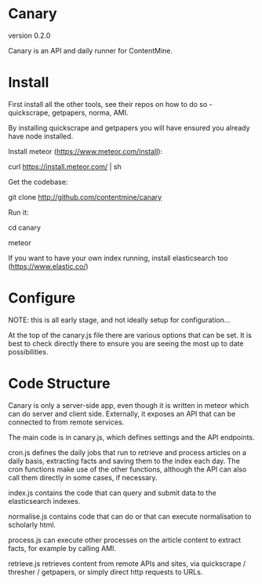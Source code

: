 Canary
======

version 0.2.0

Canary is an API and daily runner for ContentMine.


Install
=======

First install all the other tools, see their repos on how to do so - quickscrape, getpapers, norma, AMI.

By installing quickscrape and getpapers you will have ensured you already have node installed.

Install meteor (https://www.meteor.com/install):

curl https://install.meteor.com/ | sh

Get the codebase:

git clone http://github.com/contentmine/canary

Run it:

cd canary

meteor

If you want to have your own index running, install elasticsearch too (https://www.elastic.co/)


Configure
=========

NOTE: this is all early stage, and not ideally setup for configuration...

At the top of the canary.js file there are various options that can be set. It is best to check directly there to ensure 
you are seeing the most up to date possibilities.


Code Structure
==============

Canary is only a server-side app, even though it is written in meteor which can do server and client side. Externally, it exposes 
an API that can be connected to from remote services. 

The main code is in canary.js, which defines settings and the API endpoints. 

cron.js defines the daily jobs that run to retrieve and process articles on a daily basis, extracting facts and saving them to the 
index each day. The cron functions make use of the other functions, although the API can also call them directly in some cases, if 
necessary. 

index.js contains the code that can query and submit data to the elasticsearch indexes. 

normalise.js contains code that can do or that can execute normalisation to scholarly html. 

process.js can execute other processes on the article content to extract facts, for example by calling AMI. 

retrieve.js retrieves content from remote APIs and sites, via quickscrape / thresher / getpapers, or simply direct http requests to URLs.


